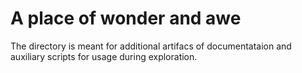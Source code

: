 # A place of wonder and awe

The directory is meant for additional artifacs of documentataion and auxiliary scripts for usage during exploration.